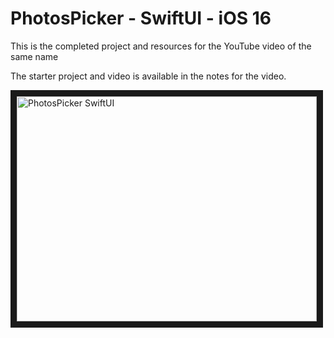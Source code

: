 # PhotosPicker - SwiftUI - iOS 16
This is the completed project and resources for the YouTube video of the same name

The starter project and video is available in the notes for the video.



<a href="http://www.youtube.com/watch?feature=player_embedded&v=gfUBKhZLcK0
" target="_blank"><img src="http://img.youtube.com/vi/gfUBKhZLcK0/0.jpg" 
alt="PhotosPicker SwiftUI" width="480" height="360" border="10" /></a>
